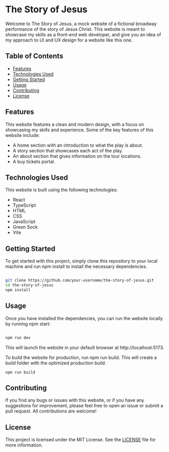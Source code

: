 # The Story of Jesus

Welcome to The Story of Jesus, a mock website of a fictional broadway performance of the story of Jesus Christ. This website is meant to showcase my skills as a front-end web developer, and give you an idea of my approach to UI and UX design for a website like this one.
## Table of Contents

- [Features](#Features)
- [Technologies Used](#Technologies-Used)
- [Getting Started](#Getting-Started)
- [Usage](#Usage)
- [Contributing](#Contributing)
- [License](#License)

## Features

This website features a clean and modern design, with a focus on showcasing my skills and experience. Some of the key features of this website include:

- A home section with an introduction to what the play is about.
- A story section that showcases each act of the play.
- An about section that gives information on the tour locations.
- A buy tickets portal.

## Technologies Used

This website is built using the following technologies:

- React
- TypeScript
- HTML
- CSS
- JavaScript
- Green Sock
- Vite

## Getting Started

To get started with this project, simply clone this repository to your local machine and run npm install to install the necessary dependencies.

```bash

git clone https://github.com/your-username/the-story-of-jesus.git
cd the-story-of-jesus
npm install
```

## Usage

Once you have installed the dependencies, you can run the website locally by running npm start:

```sql

npm run dev
```

This will launch the website in your default browser at http://localhost:5173.

To build the website for production, run npm run build. This will create a build folder with the optimized production build.

```
npm run build
```

## Contributing

If you find any bugs or issues with this website, or if you have any suggestions for improvement, please feel free to open an issue or submit a pull request. All contributions are welcome!
## License

This project is licensed under the MIT License. See the [LICENSE](https://github.com/Paulracisz/the-story-of-jesus/blob/master/LICENSE) file for more information.
